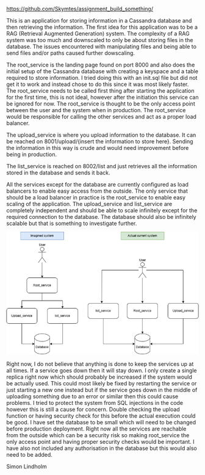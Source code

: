 https://github.com/Skymtes/assignment_build_something/

This is an application for storing information in a Cassandra database and then retrieving the information.
The first idea for this application was to be a RAG (Retrieval Augmented Generation) system.
The complexity of a RAG system was too much and downscaled to only be about storing files in the database.
The issues encountered with manipulating files and being able to send files and/or paths caused further dowscaling.

The root_service is the landing page found on port 8000 and also does the initial setup of the Cassandra database with creating a keyspace and a table required to store information.
I tried doing this with an init.sql file but did not get it to work and instead chose to do this since it was most likely faster.
The root_service needs to be called first thing after starting the application for the first time, this is not ideal, however after the initiation this service can be ignored for now.
The root_service is thought to be the only access point between the user and the system when in production. 
The root_service would be responsible for calling the other services and act as a proper load balancer.

The upload_service is where you upload information to the database. It can be reached on 8001/upload/{insert the information to store here}.
Sending the information in this way is crude and would need improvement before being in production.

The list_service is reached on 8002/list and just retrieves all the information stored in the database and sends it back.

All the services except for the database are currently configured as load balancers to enable easy access from the outside.
The only service that should be a load balancer in practice is the root_service to enable easy scaling of the application.
The upload_service and list_service are completely independent and should be able to scale infinitely except for the required connection to the database.
The database should also be infinitely scalable but that is something to investigate further.

![System architecture](System_architecture.png)

Right now, I do not believe that anything is done to keep the services up at all times. If a service goes down then it will stay down.
I only create a single replica right now which should probably be increased if the system would be actually used. 
This could most likely be fixed by restarting the service or just starting a new one instead but if the service goes down in the middle of uploading something due to an error or similar then this could cause problems.
I tried to protect the system from SQL injections in the code however this is still a cause for concern.
Double checking the upload function or having security check for this before the actual execution could be good.
I have set the database to be small which will need to be changed before production deployment.
Right now all the services are reachable from the outside which can be a security risk so making root_service the only access point and having proper security checks would be important.
I have also not included any authorisation in the database but this would also need to be added.

Simon Lindholm
